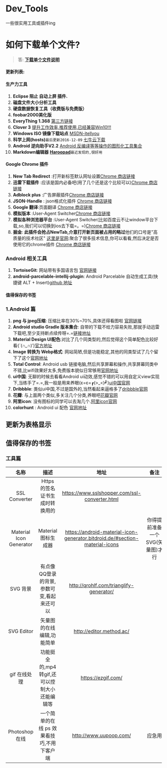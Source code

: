 # Dev_Tools
一些很实用工具或插件ing
# **如何下载单个文件?**
> 答: **[下载单个文件说明](https://github.com/didikee/Dev_Tools/blob/master/DownloadSignFile.md)**


#### 更新列表: ####

#### 生产力工具

1. **Eclipse 阻止 自动上屏 插件.**
2. **磁盘文件大小分析工具**
3. **硬盘数据恢复工具（收费版与免费版）**
4. **foobar2000美化版**
5. **EveryThing 1.368** [第三方链接](http://www.iplaysoft.com/everything.html)
6. **Clover 3** [提升工作效率,推荐使用,已经兼容Win10!!!](http://cn.ejie.me/)
7. **Windows ISO 镜像下载站点** [MSDN-itellyou](http://msdn.itellyou.cn/)
8. **科学上网(hosts)**`最后更新2016-12-09` [七牛云下载](http://oa6hub8ui.bkt.clouddn.com/2016/12/09/hosts)
9. **Android 逆向助手V2.2** [Android 反编译等等操作的图形化工具集合](http://oahzrw11n.bkt.clouddn.com//android/tool/Android%E9%80%86%E5%90%91%E5%8A%A9%E6%89%8B_v2.2.rar)
10. **Markdown编辑器** **[Haroopad](http://pad.haroopress.com/)**`最近发现的,很好用`




#### Google Chrome 插件 ####

1. **New Tab Redirect** :打开新标签默认网址设置[Chrome 商店链接](https://chrome.google.com/webstore/detail/new-tab-redirect/icpgjfneehieebagbmdbhnlpiopdcmna/reviews?utm_source=chrome-ntp-icon)
2. **迅雷下载插件** :应该是国内必备吧(用了几个还是这个比较可以)[Chrome 商店链接](https://chrome.google.com/webstore/detail/thunder-download-extensio/ncennffkjdiamlpmcbajkmaiiiddgioo)
3. **Adblock plus** :广告屏蔽插件[Chrome 商店链接](https://chrome.google.com/webstore/detail/adblock-plus/cfhdojbkjhnklbpkdaibdccddilifddb/reviews)
4. **JSON-Handle** : json格式化插件 [Chrome 商店链接](https://chrome.google.com/webstore/detail/json-handle/iahnhfdhidomcpggpaimmmahffihkfnj)
5. **Google 翻译**:页面翻译 [Chrome 商店链接](https://chrome.google.com/webstore/detail/google-translate/aapbdbdomjkkjkaonfhkkikfgjllcleb)
6. **模拟版本** :User-Agent Switcher[Chrome 商店链接](https://chrome.google.com/webstore/detail/user-agent-switcher-for-c/djflhoibgkdhkhhcedjiklpkjnoahfmg)
7. **模拟各种浏览器平台** :User-Agent Switcher(比如百度云不让window平台下载,so,我们可以切换到ios去下载=。=)[Chrome 商店链接](https://chrome.google.com/webstore/detail/user-agent-switcher-for-c/djflhoibgkdhkhhcedjiklpkjnoahfmg)
8. **掘金**: **此插件会抢占NewTab,介意打开新页面被占用的略过**他们的口号是"高质量的技术社区" [这里是官网](https://gold.xitu.io/):聚合了很多技术信息,你可以看看,然后决定是否使用它的chrome插件 [Chrome 商店链接](https://chrome.google.com/webstore/detail/%E6%8E%98%E9%87%91/lecdifefmmfjnjjinhaennhdlmcaeeeb)

### Android 相关工具
1. **TortoiseGit**: 网站带有多国语言包 [官网链接](https://tortoisegit.org/download/)
2. **android-parcelable-intellij-plugin**: Android Parcelable 自动生成工具(快捷键 ALT + Insert)[github 地址](https://github.com/mcharmas/android-parcelable-intellij-plugin)

#### 值得保存的书签
### 1.Android 篇
1. **png 与 jpeg压缩**: 压缩比率在30%~70%,具体还得看图啦 [官网链接](https://tinypng.com/)
2. **Android studio Gradle 版本集合**: 自带的下载不给力容易失败,那就手动迅雷下载吧,至少支持断点续传呀=.=[链接地址](https://services.gradle.org/distributions/)
3. **Material Design UI配色**:对比了几个同类型的,然后觉得这个简单配色比较好看{`(*∩_∩*)′}[官方地址](https://www.materialpalette.com/grey/pink)
4. **Image 转换为 Webp格式**: 网站简陋,但是功能稳定,其他的同类型试了几个留下了这个[官网地址](http://image.online-convert.com/convert-to-webp)
5. **Total Control**: Android usb 链接电脑,然后共享屏幕和操作,共享屏幕同类中不错,比wifi效果好太多,免费版本貌似日常够用[官网地址](http://tc.sigma-rt.com.cn/)
6. **ui中国**: 无聊的时候去看看Android ui动效,感觉不错的可以用自定义view实现下,当练手了=.=,我一般是用来养眼{ε=ε=┏(>_<)┛}[ui中国官网](http://www.ui.cn/)
7. **Dribbble**: 类似ui中国,不过是国外的,当然看起来逼格多了[dribbble官网](https://dribbble.com/)
8. **花瓣**: 与上面两个类似,多关注几个分类,养眼吧[花瓣官网](http://huaban.com/all/)
9. **阿里icon**: 没有图标的同学可以去淘几个.[阿里icon官网](http://www.iconfont.cn/plus/collections/index?spm=a313x.7781069.0.0.fEW4eG&personal=1)
10. **colorhunt** : Android ui 配色 [官网地址](http://colorhunt.co/)

## 更新为表格显示

## 值得保存的书签

### 工具篇

| 名称 | 描述 | 地址 | 备注 |
|:--:|:----:|:---:|:--:|
|SSL Converter|Https 的签名证书生成时转换用的|https://www.sslshopper.com/ssl-converter.html||
|Material Icon Generator| Material 图标生成器|https://android-material-icon-generator.bitdroid.de/#section-material-icons|你得提前准备一个SVG(矢量图)才行|
|SVG 背景|有点像QQ登录的背景,参数可变,看起来还可以|http://qrohlf.com/trianglify-generator/||
|SVG Editor| 矢量图的在线编辑,功能简单|http://editor.method.ac/||
|gif 在线处理|功能挺全的,mp4转gif,还可以控制大小还能编辑等|https://ezgif.com/||
|Photoshop 在线| 一个简单的在线 ps 效果看技巧,不用下客户端|http://www.uupoop.com/|应急用|